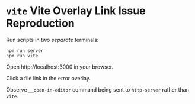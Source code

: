 # `vite` Vite Overlay Link Issue Reproduction

Run scripts in two *separate* terminals:

```shell
npm run server
npm run vite
```

Open http://localhost:3000 in your browser.

Click a file link in the error overlay.

Observe `__open-in-editor` command being sent to `http-server` rather than `vite`.
